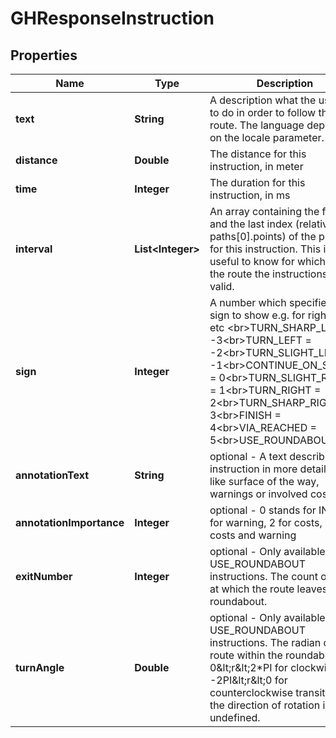 
# GHResponseInstruction

## Properties
Name | Type | Description | Notes
------------ | ------------- | ------------- | -------------
**text** | **String** | A description what the user has to do in order to follow the route. The language depends on the locale parameter. |  [optional]
**distance** | **Double** | The distance for this instruction, in meter |  [optional]
**time** | **Integer** | The duration for this instruction, in ms |  [optional]
**interval** | **List&lt;Integer&gt;** | An array containing the first and the last index (relative to paths[0].points) of the points for this instruction. This is useful to know for which part of the route the instructions are valid. |  [optional]
**sign** | **Integer** | A number which specifies the sign to show e.g. for right turn etc &lt;br&gt;TURN_SHARP_LEFT &#x3D; -3&lt;br&gt;TURN_LEFT &#x3D; -2&lt;br&gt;TURN_SLIGHT_LEFT &#x3D; -1&lt;br&gt;CONTINUE_ON_STREET &#x3D; 0&lt;br&gt;TURN_SLIGHT_RIGHT &#x3D; 1&lt;br&gt;TURN_RIGHT &#x3D; 2&lt;br&gt;TURN_SHARP_RIGHT &#x3D; 3&lt;br&gt;FINISH &#x3D; 4&lt;br&gt;VIA_REACHED &#x3D; 5&lt;br&gt;USE_ROUNDABOUT &#x3D; 6 |  [optional]
**annotationText** | **String** | optional - A text describing the instruction in more detail, e.g. like surface of the way, warnings or involved costs. |  [optional]
**annotationImportance** | **Integer** | optional - 0 stands for INFO, 1 for warning, 2 for costs, 3 for costs and warning |  [optional]
**exitNumber** | **Integer** | optional - Only available for USE_ROUNDABOUT instructions. The count of exits at which the route leaves the roundabout. |  [optional]
**turnAngle** | **Double** | optional - Only available for USE_ROUNDABOUT instructions. The radian of the route within the roundabout - 0&amp;lt;r&amp;lt;2*PI for clockwise and -2PI&amp;lt;r&amp;lt;0 for counterclockwise transit. Null if the direction of rotation is undefined. |  [optional]




